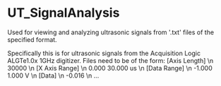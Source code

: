# UT_SignalAnalysis
Used for viewing and analyzing ultrasonic signals from '.txt' files of the specified format.

Specifically this is for ultrasonic signals from the Acquisition Logic ALGTe1.0x 1GHz digitizer.
Files need to be of the form:
[Axis Length] \n
30000 \n
[X Axis Range] \n
0.000 	30.000 	us \n
[Data Range] \n
-1.000 	1.000 	V \n
[Data] \n
-0.016 \n
...
